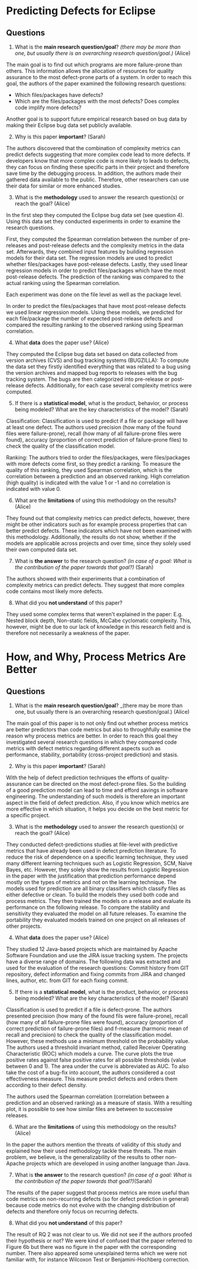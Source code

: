 # Predicting Defects for Eclipse

## Questions

1. What is the **main research question/goal**? _(there may be more than one, but usually there is an overarching research question/goal.)_ (Alice)

The main goal is to find out which programs are more failure-prone than others. This information allows the allocation of resources for quality assurance to the most defect-prone parts of a system. 
In order to reach this goal, the authors of the paper examined the following research questions:
* Which files/packages have defects? 
* Which are the files/packages with the most defects? Does complex code implify more defects?

Another goal is to support future empirical research based on bug data by making their Eclipse bug data set publicly available.

2. Why is this paper **important**? (Sarah)

The authors discovered that the combination of complexity metrics can predict defects suggesting that more complex code lead to more defects. If developers know that more complex code is more likely to leads to defects, they can focus on finding these specific parts in their project and therefore save time by the debugging process. In addition, the authors made their gathered data available to the public. Therefore, other researchers can use their data for similar or more enhanced studies. 

3. What is the **methodology** used to answer the research question(s) or reach the goal? (Alice)

In the first step they computed the Eclipse bug data set (see question 4). Using this data set they conducted experiments in order to examine the research questions. 

First, they computed the Spearman correlation between the number of pre-releases and post-release defects and the complexity metrics in the data set. Afterwards, they combined input features by building regression models for their data set. The regression models are used to predict whether files/packages have post-release defects. Lastly, they used linear regression models in order to predict files/packages which have the most post-release defects. The prediction of the ranking was compared to the actual ranking using the Spearman correlation.

Each experiment was done on the file level as well as the package level.
 
In order to predict the files/packages that have most post-release defects we used linear regression models. Using these models, we predicted for each file/package the number of expected post-release defects and compared  the  resulting  ranking  to  the  observed  ranking using Spearman correlation.

4. What **data** does the paper use? (Alice)

They computed the Eclipse bug data set based on data collected from version archives (CVS) and bug tracking systems (BUGZILLA): 
To compute the data set they firstly identified everything that was related to a bug using the version archives and mapped bug reports to releases with the bug tracking system. The bugs are then categorized into pre-release or post-release defects.
Additionally, for each case several complexity metrics were computed.

5. If there is a **statistical model**, what is the product, behavior, or process being modeled? What are the key characteristics of the model? (Sarah)

Classification: Classification is used to predict if a file or package will have at least one defect. The authors used precision (how many of the found files were failure-prone), recall (how many of all failure-prone files were found), accuracy (proportion of correct prediction of failure-prone files) to check the quality of the classification model. 

Ranking: The authors tried to order the files/packages, were files/packages with more defects come first, so they predict a ranking. To measure the quality of this ranking, they used Spearman correlation, which is the correlation between a prediction and an observed ranking. High correlation (high quality) is indicated with the value 1 or -1 and no correlation is indicated with value 0.

6. What are the **limitations** of using this methodology on the results? (Alice)

They found out that complexity metrics can predict defects, however, there might be other indicators such as for example process properties that can better predict defects. These indicators which have not been examined with this methodology. Additionally, the results do not show, whether if the models are applicable across projects and over time, since they solely used their own computed data set.

7. What is **the answer** to the research question? _(in case of a goal: What is the contribution of the paper towards that goal?)_ (Sarah)

The authors showed with their experiments that a combination of complexity metrics can predict defects. They suggest that more complex code contains most likely more defects.

8. What did you **not understand** of this paper?

They used some complex terms that weren't explained in the paper: E.g. Nested block depth, Non-static fields, McCabe cyclomatic complexity. This, however, might be due to our lack of knowledge in this research field and is therefore not necessarily a weakness of the paper.


# How, and Why, Process Metrics Are Better

## Questions

1. What is the **main research question/goal**? _(there may be more than one, but usually there is an overarching research question/goal.) (Alice)

The main goal of this paper is to not only find out whether process metrics are better predictors than code metrics but also to throughfully examine the reason why process metrics are better. In order to reach this goal they investigated several research questions in which they compared code metrics with defect metrics regarding different aspects such as performance, stability, portability (cross-project prediction) and stasis.


2. Why is this paper **important**? (Sarah)

With the help of defect prediction techniques the efforts of quality-assurance can be directed on the most defect-prone files. So the building of a good prediction model can lead to time and efford savings in software engineering. The understanding of such models is therefore an important aspect in the field of defect prediction. Also, if you know which metrics are more effective in which situation, it helps you decide on the best metric for a specific project.

3. What is the **methodology** used to answer the research question(s) or reach the goal? (Alice)

They conducted defect-predictions studies at file-level with predictive metrics that have already been used in defect prediction literature. To reduce the risk of dependence on a specific learning technique, they used many different learning techniques such as Logistic Regression, SCM, Naive Bayes, etc. However, they solely show the results from Logistic Regression in the paper with the justification that prediction performance depend mostly on the types of metrics and not on the learning technique.
The models used for prediction are all binary classifiers which classify files as either defective or clean.
To build the models they used both code and process metrics. They then trained the models on a release and evaluate its performance on the following release. To compare the stability and sensitivity they evaluated the model on all future releases. To examine the portability they evaluated models trained on one project on all releases of other projects.

4. What **data** does the paper use? (Alice)

They studied 12 Java-based projects which are maintained by Apache Software Foundation and use the JIRA issue tracking system. The projects have a diverse range of domains. The following data was extracted and used for the evaluation of the research questions: Commit history from GIT repository, defect information and fixing commits from JIRA and changed lines, author, etc. from GIT for each fixing commit.

5. If there is a **statistical model**, what is the product, behavior, or process being modeled? What are the key characteristics of the model? (Sarah)

Classification is used to predict if a file is defect-prone. The authors presented precision (how many of the found fils were failure-prone), recall (how many of all failure-prone files were found), accuracy (proportion of correct prediction of failure-prone files) and f-measure (harmonic mean of recall and precision) to check the quality of the classification model. However, these methods use a minimum threshold on the probability value. The authors used a threshold invariant method, called Receiver Operating Characteristic (ROC) which models a curve. The curve plots the true positive rates against false positive rates for all possible thresholds (value between 0 and 1). The area under the curve  is abbreviated as AUC. To also take the cost of a bug-fix into account, the authors considered a cost effectiveness measure. This measure predict defects and orders them according to their defect density.

The authors used the Spearman correlation (correlation between a prediction and an observed ranking) as a measure of stasis. With a resulting plot, it is possible to see how similar files are between to successive releases.

6. What are the **limitations** of using this methodology on the results? (Alice)

In the paper the authors mention the threats of validity of this study and explained how their used methodology tackle these threats. The main problem, we believe, is the generalizability of the results to other non-Apache projects which are developed in using another language than Java.

7. What is **the answer** to the research question? _(in case of a goal: What is the contribution of the paper towards that goal?)_(Sarah)

The results of the paper suggest that process metrics are more useful than code metrics on non-recurring defects (so for defect prediction in general) because code metrics do not evolve with the changing distribution of defects and therefore only focus on recurring defects.

8. What did you **not understand** of this paper? 

The result of RQ 2 was not clear to us. We did not see if the authors proofed their hypothesis or not? We were kind of confused that the paper referred to Figure 6b but there was no figure in the paper with the corresponding number. There also appeared some unexplained terms which we were not familiar with, for instance Wilcoxon Test or Benjamini-Hochberg correction.
